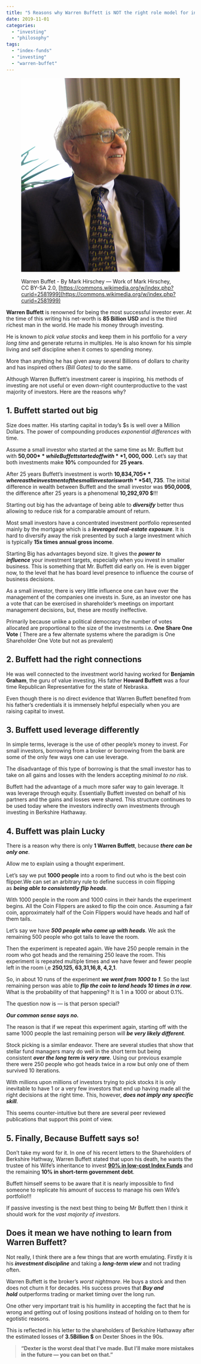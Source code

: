 ```yaml
---
title: "5 Reasons why Warren Buffett is NOT the right role model for investors"
date: 2019-11-01
categories: 
  - "investing"
  - "philosophy"
tags: 
  - "index-funds"
  - "investing"
  - "warren-buffet"
---
```


<figure>

![](images/buffet.jpeg)

<figcaption>

Warren Buffet - By Mark Hirschey — Work of Mark Hirschey, CC BY-SA 2.0, [https://commons.wikimedia.org/w/index.php?curid=2581999](https://commons.wikimedia.org/w/index.php?curid=2581999)

</figcaption>

</figure>

**Warren Buffett** is renowned for being the most successful investor ever. At the time of this writing his net-worth is **85 Billion USD** and is the third richest man in the world. He made his money through investing.

He is known to _pick value stocks_ and keep them in his portfolio for a _very long time_ and generate returns in multiples. He is also known for his simple living and self discipline when it comes to spending money.

More than anything he has given away several Billions of dollars to charity and has inspired others _(Bill Gates)_ to do the same.

Although Warren Buffett’s investment career is inspiring, his methods of investing are not useful or even down-right counterproductive to the vast majority of investors. Here are the reasons why?

## **1\. Buffett started out big**

Size does matter. His starting capital in today’s $s is well over a Million Dollars. The power of compounding produces _exponential differences_ with time.

Assume a small investor who started at the same time as Mr. Buffett but with **50,000$** while Buffett started off with **1,000,000$**. Let’s say that both investments make **10%** compounded for **25 years**.

After 25 years Buffett’s investment is worth **10,834,705$** whereas the investment of the small investor is worth **541,735$**. The initial difference in wealth between Buffett and the small investor was **950,000$**, the difference after 25 years is a phenomenal **10,292,970 $**!!!

Starting out big has the advantage of being able to **_diversify_** better thus allowing to reduce risk for a comparable amount of return.

Most small investors have a concentrated investment portfolio represented mainly by the mortgage which is a **_leveraged real-estate exposure_**. It is hard to diversify away the risk presented by such a large investment which is typically **15x times annual gross income**.

Starting Big has advantages beyond size. It gives the **_power to influence_** your investment targets, especially when you invest in smaller business. This is something that Mr. Buffett did early on. He is even bigger now, to the level that he has board level presence to influence the course of business decisions.

As a small investor, there is very little influence one can have over the management of the companies one invests in. Sure, as an investor one has a vote that can be exercised in shareholder’s meetings on important management decisions, but, these are mostly ineffective.

Primarily because unlike a political democracy the number of votes allocated are proportional to the size of the investments i.e. **One Share One Vote** ( There are a few alternate systems where the paradigm is One Shareholder One Vote but not as prevalent)

## **2\. Buffett had the right connections**

He was well connected to the investment world having worked for **Benjamin Graham**, the guru of value investing. His father **Howard Buffett** was a four time Republican Representative for the state of Nebraska.

Even though there is no direct evidence that Warren Buffett benefited from his father’s credentials it is immensely helpful especially when you are raising capital to invest.

## **3\. Buffett used leverage differently**

In simple terms, leverage is the use of other people’s money to invest. For small investors, borrowing from a broker or borrowing from the bank are some of the only few ways one can use leverage.

The disadvantage of this type of borrowing is that the small investor has to take on all gains and losses with the lenders accepting _minimal to no risk_.

Buffett had the advantage of a much more safer way to gain leverage. It was leverage through equity. Essentially Buffett invested on behalf of his partners and the gains and losses were shared. This structure continues to be used today where the investors indirectly own investments through investing in Berkshire Hathaway.

## **4\. Buffett was plain Lucky**

There is a reason why there is only **1 Warren Buffett**, because **_there can be only one_**.

Allow me to explain using a thought experiment.

Let’s say we put **1000 people** into a room to find out who is the best coin flipper.We can set an arbitrary rule to define success in coin flipping as **_being able to consistently flip heads_**.

With 1000 people in the room and 1000 coins in their hands the experiment begins. All the Coin Flippers are asked to flip the coin once. Assuming a fair coin, approximately half of the Coin Flippers would have heads and half of them tails.

Let’s say we have **_500 people who came up with heads_**. We ask the remaining 500 people who got tails to leave the room.

Then the experiment is repeated again. We have 250 people remain in the room who got heads and the remaining 250 leave the room. This experiment is repeated multiple times and we have fewer and fewer people left in the room i,e **250,125, 63,31,16,8, 4,2,1**.

So, in about 10 runs of the experiment **_we went from 1000 to 1_**. So the last remaining person was able to **_flip the coin to land heads 10 times in a row_**. What is the probability of that happening? It is 1 in a 1000 or about 0.1%.

The question now is — is that person special?

**_Our common sense says no._**

The reason is that if we repeat this experiment again, starting off with the same 1000 people the last remaining person will **_be very likely different_**.

Stock picking is a similar endeavor. There are several studies that show that stellar fund managers many do well in the short term but being consistent **_over the long term is very rare_**. Using our previous example there were 250 people who got heads twice in a row but only one of them survived 10 iterations.

With millions upon millions of investors trying to pick stocks it is only inevitable to have 1 or a very few investors that end up having made all the right decisions at the right time. This, however, **_does not imply any specific skill_**.

This seems counter-intuitive but there are several peer reviewed publications that support this point of view.

## **5\. Finally, Because Buffett says so!**

Don’t take my word for it. In one of his recent letters to the Shareholders of Berkshire Hathway, Warren Buffett stated that upon his death, he wants the trustee of his Wife’s inheritance to invest [**90% in low-cost Index Funds**](https://seekingalpha.com/article/4239453-buffetts-barbell-90-percent-equities-10-percent-cash-wife-berkshire-maybe-retirees) and the remaining **10% in short-term government debt**.

Buffett himself seems to be aware that it is nearly impossible to find someone to replicate his amount of success to manage his own Wife’s portfolio!!!

If passive investing is the next best thing to being Mr Buffett then I think it should work for the _vast majority of investors_.

## **Does it mean we have nothing to learn from Warren Buffett?**

Not really, I think there are a few things that are worth emulating. Firstly it is his **_investment discipline_** and taking a **_long-term view_** and not trading often.

Warren Buffett is the broker’s _worst nightmare_. He buys a stock and then does not churn it for decades. His success proves that **_Buy and hold_** outperforms trading or market timing over the long run.

One other very important trait is his humility in accepting the fact that he is wrong and getting out of losing positions instead of holding on to them for egotistic reasons.

This is reflected in his letter to the shareholders of Berkshire Hathaway after the estimated losses of **3.5Billion $** on Dexter Shoes in the 90s.

> **“Dexter is the worst deal that I’ve made. But I’ll make more mistakes in the future — you can bet on that.”**
